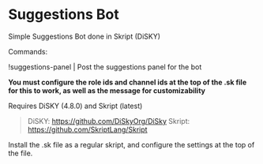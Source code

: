 # Suggestions Bot
Simple Suggestions Bot done in Skript (DiSKY)

Commands:

!suggestions-panel | Post the suggestions panel for the bot

**You must configure the role ids and channel ids at the top of the .sk file for this to work, as well as the message for customizability**

Requires DiSKY (4.8.0) and Skript (latest)
> DiSKY: https://github.com/DiSkyOrg/DiSky
> Skript: https://github.com/SkriptLang/Skript

Install the .sk file as a regular skript, and configure the settings at the top of the file.
